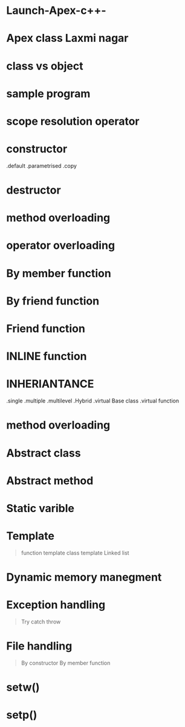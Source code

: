 # Launch-Apex-c++-
# Apex class Laxmi nagar
# class vs object
# sample program
# scope resolution operator
# constructor
 .default
 .parametrised
 .copy
 
 
 
 # destructor
 # method overloading 
 # operator overloading
 
 
 # By member function
 # By friend function


# Friend function 
# INLINE function
# INHERIANTANCE
.single
.multiple
.multilevel
.Hybrid
.virtual Base class
.virtual function
# method overloading
# Abstract class
# Abstract method
# Static varible
# Template
   >function template
   >class template
   >Linked list
# Dynamic memory manegment
# Exception handling
>Try
>catch
>throw



# File handling
>By constructor
>By member function




# setw()
# setp()
